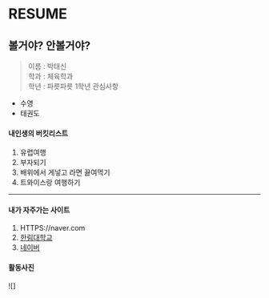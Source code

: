 RESUME
======

볼거야? 안볼거야?
-------------------------
> 이름 : 박태신  
> 학과 : 체육학과  
> 학년 : 파릇파릇 1학년
> 관심사항  
* 수영  
* 태권도  

#### 내인생의 버킷리스트  
1. 유렵여행  
2. 부자되기  
3. 배위에서 게넣고 라면 끓여먹기  
4. 트와이스랑 여행하기  
--------------------------------------
#### 내가 자주가는 사이트
1. HTTPS://naver.com
2. [한림대학교](HTTPS://hallym.ac.kr)
3. [네이버][1]


#### 활동사진 
![]


[1]:http://www.naver.com
